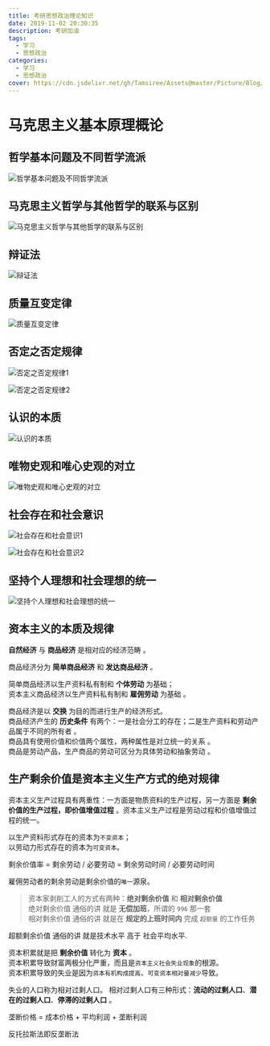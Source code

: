 ```yaml
---
title: 考研思想政治理论知识
date: 2019-11-02 20:30:35
description: 考研加油
tags:
  - 学习
  - 思想政治
categories:
  - 学习
  - 思想政治
cover: https://cdn.jsdelivr.net/gh/Tamsiree/Assets@master/Picture/Blog/Cover/t0153f7a6e7558f8414.jpg
---
```

# 马克思主义基本原理概论

## 哲学基本问题及不同哲学流派

![哲学基本问题及不同哲学流派](https://cdn.jsdelivr.net/gh/Tamsiree/Assets@master/Picture/Blog/Post/20191120182258.png)

## 马克思主义哲学与其他哲学的联系与区别
![马克思主义哲学与其他哲学的联系与区别](https://cdn.jsdelivr.net/gh/Tamsiree/Assets@master/Picture/Blog/Post/20191122231937.png)

## 辩证法
![辩证法](https://cdn.jsdelivr.net/gh/Tamsiree/Assets@master/Picture/Blog/Post/20191122232553.png)

## 质量互变定律
![质量互变定律](https://cdn.jsdelivr.net/gh/Tamsiree/Assets@master/Picture/Blog/Post/20191122232736.png)

## 否定之否定规律
![否定之否定规律1](https://cdn.jsdelivr.net/gh/Tamsiree/Assets@master/Picture/Blog/Post/20191122232927.png)

![否定之否定规律2](https://cdn.jsdelivr.net/gh/Tamsiree/Assets@master/Picture/Blog/Post/20191122233053.png)

## 认识的本质
![认识的本质](https://cdn.jsdelivr.net/gh/Tamsiree/Assets@master/Picture/Blog/Post/20191122233226.png)

## 唯物史观和唯心史观的对立
![唯物史观和唯心史观的对立](https://cdn.jsdelivr.net/gh/Tamsiree/Assets@master/Picture/Blog/Post/20191122233437.png)

## 社会存在和社会意识
![社会存在和社会意识1](https://cdn.jsdelivr.net/gh/Tamsiree/Assets@master/Picture/Blog/Post/20191122233825.png)

![社会存在和社会意识2](https://cdn.jsdelivr.net/gh/Tamsiree/Assets@master/Picture/Blog/Post/20191122233936.png)

## 坚持个人理想和社会理想的统一

![坚持个人理想和社会理想的统一](https://cdn.jsdelivr.net/gh/Tamsiree/Assets@master/Picture/Blog/Post/20191122235232.png)

## 资本主义的本质及规律
**自然经济** 与 **商品经济** 是相对应的经济范畴 。

商品经济分为 **简单商品经济** 和 **发达商品经济** 。

简单商品经济以生产资料私有制和 **个体劳动** 为基础；  
资本主义商品经济以生产资料私有制和 **雇佣劳动** 为基础 。

商品经济是以 **交换** 为目的而进行生产的经济形式。  
商品经济产生的 **历史条件** 有两个：一是社会分工的存在；二是生产资料和劳动产品属于不同的所有者 。  
商品具有使用价值和价值两个属性，两种属性是对立统一的关系 。  
商品是劳动产品，生产商品的劳动可区分为具体劳动和抽象劳动 。  

## 生产剩余价值是资本主义生产方式的绝对规律
资本主义生产过程具有两重性：一方面是物质资料的生产过程，另一方面是 **剩余价值的生产过程，即价值增值过程** 。资本主义生产过程是劳动过程和价值增值过程的统一。

以生产资料形式存在的资本为`不变资本`；  
以劳动力形式存在的资本为`可变资本`。

剩余价值率 = 剩余劳动 / 必要劳动 = 剩余劳动时间 / 必要劳动时间

雇佣劳动者的剩余劳动是剩余价值的`唯一`源泉。

> 资本家剥削工人的方式有两种：**绝对剩余价值** 和 **相对剩余价值**  
> 绝对剩余价值 通俗的讲 就是 **无偿加班**，所谓的 `996` 那一套  
> 相对剩余价值 通俗的讲 就是在 **规定的上班时间内** 完成 `超额量` 的工作任务  

超额剩余价值 通俗的讲 就是技术水平 高于 社会平均水平.

资本积累就是把 **剩余价值** 转化为 **资本** 。  
资本积累导致财富两极分化严重，而且是`资本主义社会失业现象`的根源。  
资本积累导致的失业是因为`资本有机构成提高`、`可变资本相对量减少`导致。

失业的人口称为相对过剩人口。
相对过剩人口有三种形式：**流动的过剩人口**、**潜在的过剩人口**、**停滞的过剩人口** 。

垄断价格 = 成本价格 + 平均利润 + 垄断利润 

反托拉斯法即反垄断法